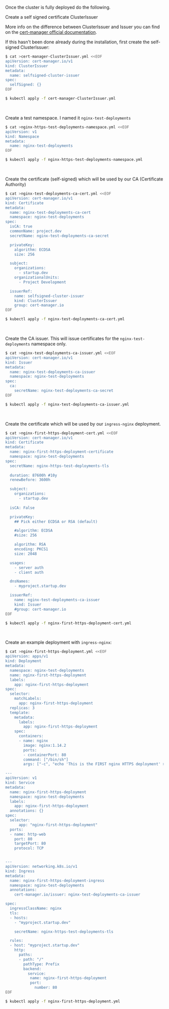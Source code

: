 Once the cluster is fully deployed do the following.

Create a self signed certificate ClusterIssuer

More info on the difference between ClusterIssuer and Issuer you can find on the [cert-manager official documentation](https://cert-manager.io/docs/concepts/issuer/).

If this hasn't been done already during the installation, first create the self-signed ClusterIssuer:
```bash
$ cat >cert-manager-ClusterIssuer.yml <<EOF
apiVersion: cert-manager.io/v1
kind: ClusterIssuer
metadata:
  name: selfsigned-cluster-issuer
spec:
  selfSigned: {}
EOF

$ kubectl apply -f cert-manager-ClusterIssuer.yml
```
<br>

Create a test namespace. I named it `nginx-test-deployments`
```bash
$ cat >nginx-https-test-deployments-namespace.yml <<EOF
apiVersion: v1
kind: Namespace
metadata:
  name: nginx-test-deployments
EOF

$ kubectl apply -f nginx-https-test-deployments-namespace.yml
```
<br>

Create the certificate (self-signed) which will be used by our CA (Certificate Authority)
```bash
$ cat >nginx-test-deployments-ca-cert.yml <<EOF
apiVersion: cert-manager.io/v1
kind: Certificate
metadata:
  name: nginx-test-deployments-ca-cert
  namespace: nginx-test-deployments
spec:
  isCA: true
  commonName: project.dev
  secretName: nginx-test-deployments-ca-secret

  privateKey:
    algorithm: ECDSA
    size: 256

  subject:
    organizations:
      - startup.dev
    organizationalUnits:
      - Project Development

  issuerRef:
    name: selfsigned-cluster-issuer
    kind: ClusterIssuer
    group: cert-manager.io
EOF

$ kubectl apply -f nginx-test-deployments-ca-cert.yml
```
<br>

Create the CA issuer. This will issue certificates for the `nginx-test-deployments` namespace only.
```bash
$ cat >nginx-test-deployments-ca-issuer.yml <<EOF
apiVersion: cert-manager.io/v1
kind: Issuer
metadata:
  name: nginx-test-deployments-ca-issuer
  namespace: nginx-test-deployments
spec:
  ca:
    secretName: nginx-test-deployments-ca-secret
EOF

$ kubectl apply -f nginx-test-deployments-ca-issuer.yml
```
<br>

Create the certificate which will be used by our `ingress-nginx` deployment.
```bash
$ cat >nginx-first-https-deployment-cert.yml <<EOF
apiVersion: cert-manager.io/v1
kind: Certificate
metadata:
  name: nginx-first-https-deployment-certificate
  namespace: nginx-test-deployments
spec:
  secretName: nginx-https-test-deployments-tls
  
  duration: 87600h #10y
  renewBefore: 3600h

  subject:
    organizations:
      - startup.dev
  
  isCA: False

  privateKey:
    ## Pick either ECDSA or RSA (default)

    #algorithm: ECDSA
    #size: 256

    algorithm: RSA
    encoding: PKCS1
    size: 2048

  usages:
    - server auth
    - client auth

  dnsNames:
    - myproject.startup.dev

  issuerRef:
    name: nginx-test-deployments-ca-issuer
    kind: Issuer
    #group: cert-manager.io
EOF

$ kubectl apply -f nginx-first-https-deployment-cert.yml
```
<br>

Create an example deployment with `ingress-nginx`:
```bash
$ cat >nginx-first-https-deployment.yml <<EOF
apiVersion: apps/v1
kind: Deployment
metadata:
  namespace: nginx-test-deployments
  name: nginx-first-https-deployment
  labels:
    app: nginx-first-https-deployment
spec:
  selector:
    matchLabels:
      app: nginx-first-https-deployment
  replicas: 3
  template:
    metadata:
      labels:
        app: nginx-first-https-deployment
    spec:
      containers:
      - name: nginx
        image: nginx:1.14.2
        ports:
        - containerPort: 80
        command: ["/bin/sh"]
        args: ["-c", "echo 'This is the FIRST nginx HTTPS deployment' > /usr/share/nginx/html/index.html && nginx -g 'daemon off;'"]

---
apiVersion: v1
kind: Service
metadata:
  name: nginx-first-https-deployment
  namespace: nginx-test-deployments
  labels:
    app: nginx-first-https-deployment
  annotations: {}
spec:
  selector:
      app: "nginx-first-https-deployment"
  ports:
  - name: http-web
    port: 80
    targetPort: 80
    protocol: TCP


---
apiVersion: networking.k8s.io/v1
kind: Ingress
metadata:
  name: nginx-first-https-deployment-ingress
  namespace: nginx-test-deployments
  annotations: 
    cert-manager.io/issuer: nginx-test-deployments-ca-issuer

spec:
  ingressClassName: nginx
  tls:
  - hosts: 
    - "myproject.startup.dev"

    secretName: nginx-https-test-deployments-tls

  rules:
  - host: "myproject.startup.dev"
    http:
      paths:
      - path: "/"
        pathType: Prefix
        backend:
          service:
           name: nginx-first-https-deployment
           port:
             number: 80
EOF

$ kubectl apply -f nginx-first-https-deployment.yml
```